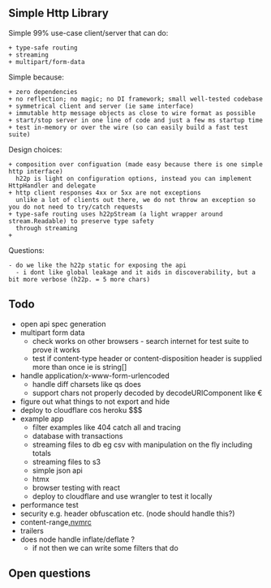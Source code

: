 ## Simple Http Library

Simple 99% use-case client/server that can do:

    + type-safe routing
    + streaming
    + multipart/form-data

Simple because:

    + zero dependencies
    + no reflection; no magic; no DI framework; small well-tested codebase
    + symmetrical client and server (ie same interface) 
    + immutable http message objects as close to wire format as possible
    + start/stop server in one line of code and just a few ms startup time 
    + test in-memory or over the wire (so can easily build a fast test suite)

Design choices:

    + composition over configuation (made easy because there is one simple http interface)
      h22p is light on configuration options, instead you can implement HttpHandler and delegate
    + http client responses 4xx or 5xx are not exceptions
      unlike a lot of clients out there, we do not throw an exception so you do not need to try/catch requests
    + type-safe routing uses h22pStream (a light wrapper around stream.Readable) to preserve type safety
      through streaming 
    + 

Questions:

    - do we like the h22p static for exposing the api
      - i dont like global leakage and it aids in discoverability, but a bit more verbose (h22p. = 5 more chars)

## Todo

- open api spec generation
- multipart form data
  - check works on other browsers - search internet for test suite to prove it works
  - test if content-type header or content-disposition header is supplied more than once ie is string[]
- handle application/x-www-form-urlencoded
  - handle diff charsets like qs does
  - support chars not properly decoded by decodeURIComponent like €
- figure out what things to not export and hide
- deploy to cloudflare cos heroku $$$
- example app
  - filter examples like 404 catch all and tracing
  - database with transactions
  - streaming files to db eg csv with manipulation on the fly including totals
  - streaming files to s3
  - simple json api
  - htmx
  - browser testing with react
  - deploy to cloudflare and use wrangler to test it locally
- performance test
- security e.g. header obfuscation etc. (node should handle this?)
- content-range[.nvmrc](.nvmrc)
- trailers
- does node handle inflate/deflate ?
  - if not then we can write some filters that do

## Open questions

